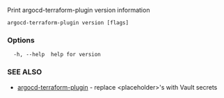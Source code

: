 Print argocd-terraform-plugin version information

```
argocd-terraform-plugin version [flags]
```

### Options
```
  -h, --help  help for version
```

### SEE ALSO

* [argocd-terraform-plugin](avp.md) - replace <placeholder\>'s with Vault secrets
